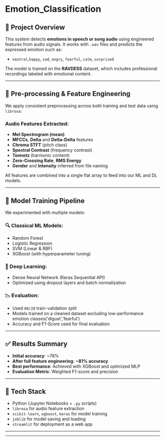 # Emotion_Classification
## 📌 Project Overview
This system detects **emotions in speech or song audio** using engineered features from audio signals. It works with `.wav` files and predicts the expressed emotion such as:
- `neutral`,`happy`, `sad`, `angry`, `fearful`, `calm`, `surprised`

The model is trained on the **RAVDESS** dataset, which includes professional recordings labeled with emotional content.

---

## 🧪 Pre-processing & Feature Engineering
We apply consistent preprocessing across both training and test data using `librosa`:

### Audio Features Extracted:
- **Mel Spectrogram (mean)**
- **MFCCs**, **Delta** and **Delta-Delta** features
- **Chroma STFT** (pitch class)
- **Spectral Contrast** (frequency contrast)
- **Tonnetz** (harmonic content)
- **Zero-Crossing Rate**, **RMS Energy**
- **Gender** and **Intensity** inferred from file naming

All features are combined into a single flat array to feed into our ML and DL models.

---

## 🧠 Model Training Pipeline

We experimented with multiple models:

### 🔍 Classical ML Models:
- Random Forest
- Logistic Regression
- SVM (Linear & RBF)
- XGBoost (with hyperparameter tuning)

### 🤖 Deep Learning:
- Dense Neural Network (Keras Sequential API)
- Optimized using dropout layers and batch normalization

### 📉 Evaluation:
- Used `80/20` train-validation split
- Models trained on a cleaned dataset excluding low-performance emotion classes('digust','fearful')
- Accuracy and F1-Score used for final evaluation

---

## ✅ Results Summary
- **Initial accuracy**: ~76%
- **After full feature engineering**: **~81% accuracy**
- **Best performance**: Achieved with XGBoost and optimized MLP
- **Evaluation Metric**: Weighted F1-score and precision

---

## 🧰 Tech Stack
- Python (Jupyter Notebooks + `.py` scripts)
- `librosa` for audio feature extraction
- `scikit-learn`, `xgboost`, `keras` for model training
- `joblib` for model saving and loading
- `streamlit` for deployment as a web app

---


---
